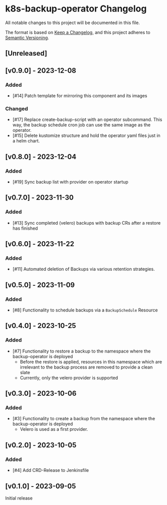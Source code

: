 # k8s-backup-operator Changelog
All notable changes to this project will be documented in this file.

The format is based on [Keep a Changelog](https://keepachangelog.com/en/1.0.0/),
and this project adheres to [Semantic Versioning](https://semver.org/spec/v2.0.0.html).

## [Unreleased]

## [v0.9.0] - 2023-12-08
### Added
- [#14] Patch template for mirroring this component and its images
### Changed
- [#17] Replace create-backup-script with an operator subcommand.
  This way, the backup schedule cron job can use the same image as the operator.
- [#15] Delete kustomize structure and hold the operator yaml files just in a helm chart.

## [v0.8.0] - 2023-12-04
### Added
- [#19] Sync backup list with provider on operator startup

## [v0.7.0] - 2023-11-30
### Added
- [#13] Sync completed (velero) backups with backup CRs after a restore has finished

## [v0.6.0] - 2023-11-22
### Added
- [#11] Automated deletion of Backups via various retention strategies.

## [v0.5.0] - 2023-11-09
### Added
- [#8] Functionality to schedule backups via a `BackupSchedule` Resource

## [v0.4.0] - 2023-10-25
### Added
- [#7] Functionality to restore a backup to the namespace where the backup-operator is deployed
    - Before the restore is applied, resources in this namespace which are irrelevant to the backup process are removed to provide a clean slate
    - Currently, only the velero provider is supported

## [v0.3.0] - 2023-10-06
### Added
- [#3] Functionality to create a backup from the namespace where the backup-operator is deployed
  - Velero is used as a first provider.

## [v0.2.0] - 2023-10-05
### Added
- [#4] Add CRD-Release to Jenkinsfile

## [v0.1.0] - 2023-09-05

Initial release

